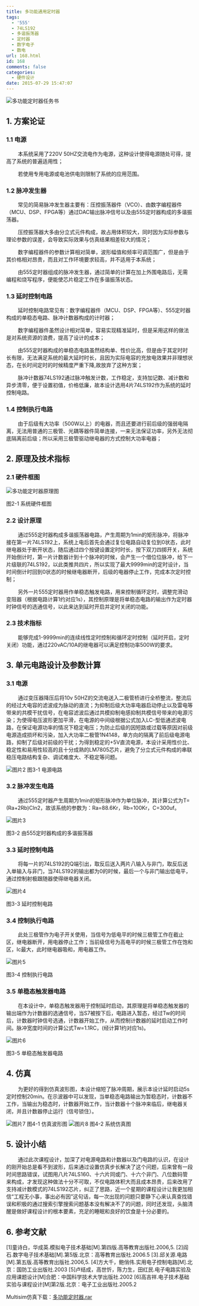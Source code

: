```yaml
---
title: 多功能通用定时器
tags:
  - '555'
  - 74LS192
  - 多谐振荡器
  - 定时器
  - 数字电子
  - 数电
url: 168.html
id: 168
comments: false
categories:
  - 硬件设计
date: 2015-07-29 15:47:07
---
```


![多功能定时器任务书](http://oarap.org/wp-content/uploads/2016/02/多功能定时器任务书.png)

1\. 方案论证
--------

### 1.1 电源

        本系统采用了220V 50HZ交流电作为电源，这种设计使得电源随处可得，提高了系统的普遍适用性；

        若使用专用电源或电池供电则限制了系统的应用范围。

### 1.2 脉冲发生器

        常见的简易脉冲发生器主要有：压控振荡器件（VCO）、由数字编程器件（MCU、DSP、FPGA等）通过DAC输出脉冲信号以及由555定时器构成的多谐振荡器。

        压控振荡器大多由分立式元件构成，故占用体积较大，同时因为实际参数与理论参数的误差，会导致实际效果与仿真结果相差较大的情况；

        数字编程器件的参数计算相对简单，波形幅值和频率可调范围广，但是由于其价格相对昂贵，而且对工作环境要求较高，并不适用于本系统；

        由555定时器组成的脉冲发生器，通过简单的计算在加上外围电路后，无需编程和烧写程序，便能使芯片稳定工作在多谐振荡状态。

### 1.3 延时控制电路

        延时控制电路常见有：数字编程器件（MCU、DSP、FPGA等）、555定时器构成的单稳态电路、脉冲计数器构成的计时器；

        数字编程器件虽然设计相对简单，容易实现精准延时，但是采用这样的做法是对系统资源的浪费，提高了设计的成本；

        由555定时器构成的单稳态电路虽然结构单、性价比高，但是由于其定时时长有限，无法满足系统的最大延时时长，且因为实际电容的充放电效果并非理想状态，在长时间定时的时候精度严重下降,故放弃了这种方案；

        脉冲计数器74LS192通过脉冲触发计数，工作稳定，支持加记数、减计数和异步清零，便于设置初值，价格低廉，故本设计选用4片74LS192作为系统的延时控制电路。

### 1.4 控制执行电路

        由于后级有大功率（500W以上）的电器，而且还要进行前后级的强弱电隔离，无法用普通的三极管、光耦等器件简单连接，一来无法保证功率，另外无法彻底隔离前后级；所以采用三极管驱动继电器的方式控制大功率电器；

2\. 原理及技术指标
-----------

### 2.1 硬件框图

![多功能定时器原理图](http://oarap.org/wp-content/uploads/2016/02/多功能定时器原理图.png)

图2-1 系统硬件框图

### 2.2 设计原理

        通过555定时器构成多谐振荡器电路，产生周期为1min的矩形脉冲，将脉冲接在第一片74LS192上，系统上电后首先会通过复位电路自动复位到0状态，此时继电器处于断开状态，随后通过四个按键设置定时时长，按下双刀四掷开关，系统开始倒计时，第一片计数器计到十个脉冲的时候，会产生一个借位位脉冲，给下一片级联的74LS192，以此类推共四片，所以实现了最大9999min的定时设计，当时间倒计时回到0状态的时候继电器断开，后级的电器停止工作，完成本次定时控制；

        另外一片555定时器用作单稳态触发电路，用来控制循环定时，调整完滑动变阻器（根据电路计算1约对应1s），其控制原理是将单稳态电路的输出作为定时器时钟信号的选通信号，以此来达到延时开启并定时关闭的功能。

### 2.3 技术指标

        能够完成1-9999min的连续线性定时控制和循环定时控制（延时开启，定时关闭）功能，通过220vAC/10A的继电器可以满足控制功率500W的要求。

3\. 单元电路设计及参数计算
---------------

### 3.1 电源

        通过变压器降压后将10v 50HZ的交流电送入二极管桥进行全桥整流，整流后的经过大电容的滤波成为脉动的直流；为抑制后级大功率电器启动停止以及雷电等带来的共模干扰信号，在电容滤波后通过共模抑制电感抑制共模信号带来的电源污染；为使得电压波形更加平滑，在电源的中间级根据公式加入LC-型低通滤波电路，在保证电源功率的情况下稳定电压；为防止后级的因短路或过载等原因对前级电源造成损坏和污染，加入大功率二极管1N4148，单方向的隔离了前后级电源电路，抑制了后级对前级的干扰；为得到稳定的+5V直流电源，本设计采用性价比、稳定性和易用性较高的且十分成熟的LM7805芯片，避免了分立式元件构成的串联稳压电路结构复杂、调试难度大、不稳定等问题。

![图片2](http://oarap.org/wp-content/uploads/2016/02/图片2-2.png) 图3-1 电源电路

### 3.2 脉冲发生电路

        通过555定时器产生周期为1min的矩形脉冲作为单位脉冲，其计算公式为T=(Ra+2Rb)Cln2，故该系统的参数为：Ra=88.6Kr，Rb=100Kr，C=300uf。

![图片3](http://oarap.org/wp-content/uploads/2016/02/图片3-2.png)

图3-2 由555定时器构成的多谐振荡器

### 3.3 延时控制电路

        将每一片的74LS192的Q端引出，取反后送入两片八输入与非门，取反后送入单输入与非门，当74LS192的输出都为0的时候，最后一个与非门输出低电平，通过控制射极跟随器使得继电器关闭。

![图片4](http://oarap.org/wp-content/uploads/2016/02/图片4-2.png)

图3-3 延时控制电路

### 3.4 控制执行电路

        此处三极管作为电子开关使用，当信号为低电平的时候三极管工作在截止区，继电器断开，用电器停止工作；当前级信号为高电平的时候三极管工作在饱和区，Ic最大，此时继电器吸和，用电器工作。

![图片5](http://oarap.org/wp-content/uploads/2016/02/图片5-2.png)

图3-4 控制执行电路

### 3.5 单稳态触发器电路

        在本设计中，单稳态触发器用于控制延时启动，其原理是将单稳态触发器的输出端作为计数器的选通信号，当S7被按下后，电路进入暂态，经过Tw的时间后，计数器时钟信号选通，计数器开始工作，从而控制计数器的延时启动工作时间。脉冲宽度时间的计算公式Tw=1.1RC，(经计算1约对应1s)。

![图片6](http://oarap.org/wp-content/uploads/2016/02/图片6-2.png)

图3-5 单稳态触发器电路

4\. 仿真
------

        为更好的得到仿真波形图，本设计缩短了脉冲周期，展示本设计延时启动5s定时控制20min。在示波器中可以发现，当单稳态电路输出为暂稳态时，计数器不工作，当输出为稳态时，计数器开始工作，当计数器十个脉冲来临后，继电器关闭，并且计数器停止运行（信号锁住）。

![图片7](http://oarap.org/wp-content/uploads/2016/02/图片7-2.png) 图4-1 仿真波形图 ![图片8](http://oarap.org/wp-content/uploads/2016/02/图片8-2.png) 图4-2 系统仿真图

5\. 设计小结
--------

        通过此次课程设计，加深了对电源电路和计数器以及门电路的认识，在设计的刚开始总是看不到波形，后来通过设置仿真步长解决了这个问题，后来曾有一段时间思路错误，试图用八片74LS160、十六片同或门、十六个非门、八位数码管来构成，才发现这种做法十分不可取，不仅电路体积大而且成本昂贵，后来改用了支持减计数模式的74LS192芯片，纠正了思路，近一个星期的课程设计让我更加相信“工程无小事，事出必有因”这句话，每一次出现的问题只要静下心来认真查找错误和积极的通过搜索引擎搜索问题基本没有解决不了的问题，同时还发现，头脑清醒是做好课程设计的根本要素，充足的睡眠和良好的饮食是十分必要的。

6\. 参考文献
--------

\[1\]童诗白，华成英.模拟电子技术基础\[M\].第四版.高等教育出版社.2006,5. \[2\]阎石.数字电子技术基础\[M\].第5版.北京：高等教育出版社.2006.5 \[3\].邱关源.电路\[M\].第五版.高等教育出版社.2006,5. \[4\]方大千，鲍俏伟.实用电子控制电路\[M\].北京：国防工业出版社.2003 \[5\]卢结成，高世忻，陈力生，田红民.电子电路实验及应用课题设计\[M\]合肥：中国科学技术大学出版社.2002 \[6\]高吉祥.电子技术基础实验与课程设计\[M\]第2版.北京：电子工业出版社.2005.2

Multisim仿真下载：[多功能定时器.rar](http://oarap.org/wp-content/uploads/2016/02/多功能定时器-.rar)